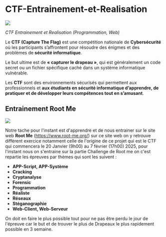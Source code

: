 # CTF-Entrainement-et-Realisation


![](https://pierreloizeau.com/wp-content/uploads/2023/04/Capture-the-Flag-CTF-cybersecurite-root-me-hacker-hacking-1170x780.jpg)


*CTF Entrainement et Realisation (Programmation, Web)*

Le **CTF (Capture The Flag)** est une compétition nationale de **Cybersécurité** où les participants s’affrontent pour résoudre des énigmes et des problèmes de **sécurité informatique**.

Le but ultime est de **« capturer le drapeau »**, qui est généralement un code secret ou un fichier spécifique caché dans un système informatique vulnérable.

Les **CTF** sont des environnements sécurisés qui permettent aux professionnels et **aux étudiants en sécurité informatique d’apprendre, de pratiquer et de développer leurs compétences tout en s’amusant**.

## Entrainement Root Me

![](https://nerdkakashi.github.io/assets/images/Rootme-Graphql-introspection/Rootme.webp)

Notre tache pour l'instant est d'apprendre et de nous entrainer sur le site web **Root Me** (https://www.root-me.org/) sur ce site web on y retrouve diffèrent exercice notamment celle de l'origine de ce projet qui est le CTF qui commencera le 20 Janvier (9h00) au 7 février (17h00) 2025, pour l'instant nous on s'entraine sur la partie Challenge de Root me on c'est repartie les épreuves par thèmes qui sont les suivent : 

 - **APP-Script, APP-Système**
 - **Cracking**
 - **Cryptanalyse**
 - **Forensic**
 - **Programmation**
 - **Réaliste**
 - **Réseaux**
 - **Stéganographie**
 - **Web-Client, Web-Serveur**

On doit en faire le plus possible tout pour ne pas être perdu le jour de l'épreuve car le but et de trouver le plus de Drapeaux  le plus rapidement possible en 3 semaine. 
